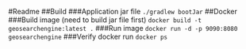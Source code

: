 #Readme
##Build
###Application jar file
```./gradlew bootJar```
##Docker
###Build image (need to build jar file first)
```docker build -t geosearchengine:latest .```
###Run image
````docker run -d -p 9090:8080 geosearchengine````
###Verify docker run
```docker ps```